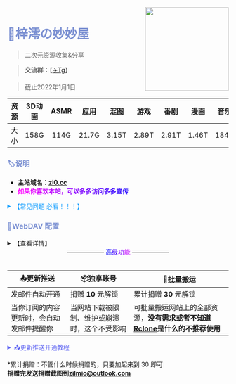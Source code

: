<img align="right" width="190" src="https://p1.meituan.net/dpplatform/075edf25f3c9dd8a0cd0b69128f018e2100421.png">

# <b style="color:rgba(123,144,210);">🏡梓澪の妙妙屋</b>

> 二次元资源收集&分享

> **交流群：**【[✈️Tg](https://t.me/mio_house)】

> 截止2022年1月1日

| 资源 | 3D动画 | ASMR | 应用  | 涩图  | 游戏  | 番剧  | 漫画  | 音乐  |
| :-: | :-: | :-: | :-: | :-: | :-: | :-: | :-: | :-: |
| 大小 | 158G   | 114G | 21.7G | 3.15T | 2.89T | 2.91T | 1.46T | 184G |

### <b style="color:rgba(123,144,210);">🏷说明</b>

- **主站域名：[zi0.cc](https://zi0.cc)**  
- **<b style="color:rgba(255,0,255);">如</b><b style="color:rgba(242, 0, 255);">果</b><b style="color:rgba(229, 0, 255);">你</b><b style="color:rgba(216, 0, 255);">喜</b><b style="color:rgba(203, 0, 255);">欢</b><b style="color:rgba(190, 0, 255);">本</b><b style="color:rgba(177, 0, 255);">站</b><b style="color:rgba(177, 0, 255);">，</b><b style="color:rgba(151, 0, 255);">可</b><b style="color:rgba(138, 0, 255);">以</b><b style="color:rgba(125, 0, 255);">多</b><b style="color:rgba(112, 0, 255);">多</b><b style="color:rgba(99, 0, 255);">访</b><b style="color:rgba(86, 0, 255);">问</b><b style="color:rgba(73, 0, 255);">多</b><b style="color:rgba(60, 0, 255);">多</b><b style="color:rgba(47, 0, 255);">宣</b><b style="color:rgba(34, 0, 255);">传</b><!--<b style="color:rgba(21, 0, 255);">传</b>-->**

<details>
  <summary b style="color:rgba(18,158,255);" /b>【常见问题 必看！！！】</summary>

- **1. 解压密码？**
  - 网站里的资源基本都没有加密，如果有密码我会放到资源下面。
- **2. 下载速度慢？**
  - 若下载太慢请使用高速的全局代理或[多线程下载器](https://www.123pan.com/s/mkLDVv-DfCJv)。
- **3. 视频播放不了？有声无画面? 有画面无声音?**
  - 一般浏览器不支持h.265（hevc）等编码视频，ac3等编码音频，Safari不支持的更多，**建议使用软件挂载播放**。

</details>

### <b style="color:rgba(123,144,210);">🧷WebDAV 配置</b>

<details>
  <summary>【查看详情】</summary>

| 参数 | 值                   |
| ---- | -------------------- |
| 链接 | https://zi0.cc/dav |
| 主机 | zi0.cc             |
| 路径 | /dav/               |
| 协议 | SSL                 |
| 端口 | 443                 |
| 账号 | zi0                  |
| 密码 | zi0                  |

### <b style="color:rgba(123,144,210);">🧷挂载示例</b>


**[📱nplayer挂载](https://zi0.cc/%E5%BA%94%E7%94%A8/%E6%89%8B%E6%9C%BA%E5%BA%94%E7%94%A8/%E5%BD%B1%E8%A7%86/nPlayer_1.7.7.7_191219.apk)**

![202210201128273.png](https://s2.loli.net/2023/01/03/n7YjHXrDqJ28C9y.jpg)

**[📺️Potplayer挂载](https://potplayer.daum.net/?lang=zh_CN)**

![202210201140013.png](https://s2.loli.net/2023/01/03/2oDnJKa85WY7GN4.png)

</details>


<center>
——————
<a style="color:rgba(0,0,255);">高</a><a style="color:rgba(64,0,255);">级</a><a style="color:rgba(128,0,255);">功</a><a style="color:rgba(192,0,255);">能</a>
——————

</center>
</br>

|  <center>📤️更新推送</center>    |  <center>📦独享账号</center>   |  <center>🛒批量搬运</center>   | 
| ---  | --- | --- |
|   发邮件自动开通  |   捐赠 **10** 元解锁  |   累计捐赠 **30** 元解锁  |
|  当你订阅的内容更新时，会自动发邮件提醒你   |  当网站下载被限制、维护或崩溃时，这个不受影响   |  可批量搬运网站上的全部资源，**没有需求或者不知道[Rclone](https://rclone.org)是什么的不推荐使用**   | 

<details>
  <summary b style="color:rgba(91,97,242);" /b>📤️更新推送开通教程</summary>

发邮件到 <yx@dy.zi0.cc> 即可自动开通  
**主题：** 开通/取消订阅  
**正文：** 内容   
**支持订阅的内容：**   
**【3D动画】 【涩图】 【黄油PC】  【黄油PC+安卓】 【黄油安卓】 【漫画】**  
如果想全订，输入 **【全部】** 即可  
订阅成功会自动回复你   
<img src="https://m.360buyimg.com/babel/jfs/t1/96086/39/31212/17948/6394acd2E78bdcaed/e37d114ffd8547cd.png" alt="GitHub" title="1" width="270" height="100%" /><img src="https://m.360buyimg.com/babel/jfs/t1/130357/38/30782/19350/6395966cE13c94814/966b3b0140fd1279.png" alt="GitHub" title="1" width="270" height="100%" /><img src="https://m.360buyimg.com/babel/jfs/t1/100265/33/28565/18332/6395984aE25901134/3fb7518edb98f0de.png" alt="GitHub" title="1" width="270" height="100%" /><img src="https://m.360buyimg.com/babel/jfs/t1/192978/29/29592/20081/63959bd8E91a6b06c/ab4d270121e1740d.png" alt="GitHub" title="1" width="270" height="100%" /><img src="https://m.360buyimg.com/babel/jfs/t1/70181/11/19484/4806/63959d5dE4c066c50/ddb8c849b8d0aaca.png" alt="GitHub" title="1" width="270" height="100%" />

</details>

*累计捐赠：不管什么时候捐赠的，只要加起来到 30 即可  
**捐赠完发送捐赠截图到<zilmio@outlook.com>**    











